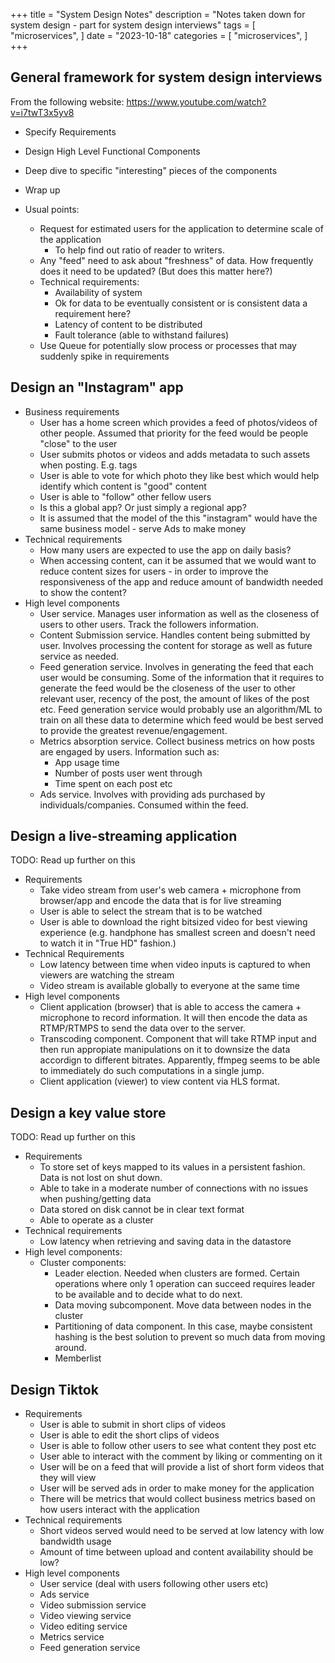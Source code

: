 +++
title = "System Design Notes"
description = "Notes taken down for system design - part for system design interviews"
tags = [
    "microservices",
]
date = "2023-10-18"
categories = [
    "microservices",
]
+++

## General framework for system design interviews

From the following website: https://www.youtube.com/watch?v=i7twT3x5yv8  

- Specify Requirements
- Design High Level Functional Components
- Deep dive to specific "interesting" pieces of the components
- Wrap up

- Usual points:
  - Request for estimated users for the application to determine scale of the application
    - To help find out ratio of reader to writers.
  - Any "feed" need to ask about "freshness" of data. How frequently does it need to be updated? (But does this matter here?)
  - Technical requirements:
    - Availability of system
    - Ok for data to be eventually consistent or is consistent data a requirement here?
    - Latency of content to be distributed
    - Fault tolerance (able to withstand failures)
  - Use Queue for potentially slow process or processes that may suddenly spike in requirements

## Design an "Instagram" app

- Business requirements
  - User has a home screen which provides a feed of photos/videos of other people. Assumed that priority for the feed would be people "close" to the user
  - User submits photos or videos and adds metadata to such assets when posting. E.g. tags
  - User is able to vote for which photo they like best which would help identify which content is "good" content
  - User is able to "follow" other fellow users
  - Is this a global app? Or just simply a regional app?
  - It is assumed that the model of the this "instagram" would have the same business model - serve Ads to make money
- Technical requirements
  - How many users are expected to use the app on daily basis?
  - When accessing content, can it be assumed that we would want to reduce content sizes for users - in order to improve the responsiveness of the app and reduce amount of bandwidth needed to show the content?
- High level components
  - User service. Manages user information as well as the closeness of users to other users. Track the followers information.
  - Content Submission service. Handles content being submitted by user. Involves processing the content for storage as well as future service as needed.
  - Feed generation service. Involves in generating the feed that each user would be consuming. Some of the information that it requires to generate the feed would be the closeness of the user to other relevant user, recency of the post, the amount of likes of the post etc. Feed generation service would probably use an algorithm/ML to train on all these data to determine which feed would be best served to provide the greatest revenue/engagement.
  - Metrics absorption service. Collect business metrics on how posts are engaged by users. Information such as:
    - App usage time
    - Number of posts user went through
    - Time spent on each post etc
  - Ads service. Involves with providing ads purchased by individuals/companies. Consumed within the feed.

## Design a live-streaming application

TODO: Read up further on this

- Requirements
  - Take video stream from user's web camera + microphone from browser/app and encode the data that is for live streaming
  - User is able to select the stream that is to be watched
  - User is able to download the right bitsized video for best viewing experience (e.g. handphone has smallest screen and doesn't need to watch it in "True HD" fashion.)
- Technical Requirements
  - Low latency between time when video inputs is captured to when viewers are watching the stream
  - Video stream is available globally to everyone at the same time
- High level components
  - Client application (browser) that is able to access the camera + microphone to record information. It will then encode the data as RTMP/RTMPS to send the data over to the server.
  - Transcoding component. Component that will take RTMP input and then run appropiate manipulations on it to downsize the data accordign to different bitrates. Apparently, ffmpeg seems to be able to immediately do such computations in a single jump.
  - Client application (viewer) to view content via HLS format.

## Design a key value store

TODO: Read up further on this

- Requirements
  - To store set of keys mapped to its values in a persistent fashion. Data is not lost on shut down.
  - Able to take in a moderate number of connections with no issues when pushing/getting data
  - Data stored on disk cannot be in clear text format
  - Able to operate as a cluster
- Technical requirements
  - Low latency when retrieving and saving data in the datastore
- High level components:
  - Cluster components:
    - Leader election. Needed when clusters are formed. Certain operations where only 1 operation can succeed requires leader to be available and to decide what to do next.
    - Data moving subcomponent. Move data between nodes in the cluster
    - Partitioning of data component. In this case, maybe consistent hashing is the best solution to prevent so much data from moving around.
    - Memberlist

## Design Tiktok

- Requirements
  - User is able to submit in short clips of videos
  - User is able to edit the short clips of videos
  - User is able to follow other users to see what content they post etc
  - User able to interact with the comment by liking or commenting on it
  - User will be on a feed that will provide a list of short form videos that they will view
  - User will be served ads in order to make money for the application
  - There will be metrics that would collect business metrics based on how users interact with the application
- Technical requirements
  - Short videos served would need to be served at low latency with low bandwidth usage
  - Amount of time between upload and content availability should be low?
- High level components
  - User service (deal with users following other users etc)
  - Ads service
  - Video submission service
  - Video viewing service
  - Video editing service
  - Metrics service
  - Feed generation service